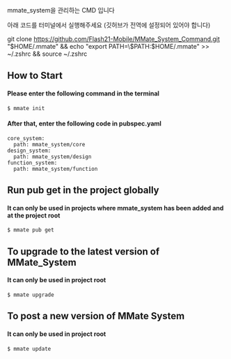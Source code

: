 mmate_system을 관리하는 CMD 입니다

아래 코드를 터미널에서 실행해주세요
(깃허브가 전역에 설정되어 있어야 합니다)

git clone https://github.com/Flash21-Mobile/MMate_System_Command.git "$HOME/.mmate" && echo "export PATH=\$PATH:$HOME/.mmate" >> ~/.zshrc && source ~/.zshrc


## How to Start
#### Please enter the following command in the terminal
    $ mmate init

#### After that, enter the following code in pubspec.yaml
    core_system:
      path: mmate_system/core
    design_system:
      path: mmate_system/design
    function_system:
      path: mmate_system/function


## Run pub get in the project globally
#### It can only be used in projects where mmate_system has been added and at the project root
    $ mmate pub get


## To upgrade to the latest version of MMate_System
#### It can only be used in project root
    $ mmate upgrade


## To post a new version of MMate System
#### It can only be used in project root
    $ mmate update
